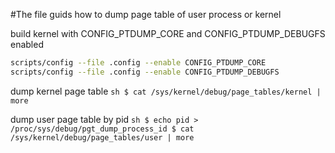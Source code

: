 
#The file guids how to dump page table of user process or kernel

build kernel with CONFIG_PTDUMP_CORE and CONFIG_PTDUMP_DEBUGFS enabled
```sh
scripts/config --file .config --enable CONFIG_PTDUMP_CORE
scripts/config --file .config --enable CONFIG_PTDUMP_DEBUGFS
```

dump kernel page table
    ```sh
    $ cat /sys/kernel/debug/page_tables/kernel | more
    ```

dump user page table by pid
    ```sh
    $ echo pid > /proc/sys/debug/pgt_dump_process_id
    $ cat /sys/kernel/debug/page_tables/user | more
    ```

